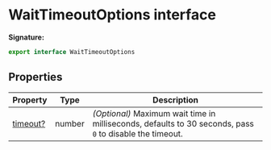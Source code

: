# WaitTimeoutOptions interface

**Signature:**

```typescript
export interface WaitTimeoutOptions
```

## Properties

| Property                                              | Type   | Description                                                                                                              |
| ----------------------------------------------------- | ------ | ------------------------------------------------------------------------------------------------------------------------ |
| [timeout?](./puppeteer.waittimeoutoptions.timeout.md) | number | <i>(Optional)</i> Maximum wait time in milliseconds, defaults to 30 seconds, pass <code>0</code> to disable the timeout. |
